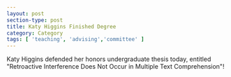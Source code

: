 ```yaml
---
layout: post
section-type: post
title: Katy Higgins Finished Degree
category: Category
tags: [ 'teaching', 'advising','committee' ]
---
```

Katy Higgins defended her honors undergraduate thesis today, entitled "Retroactive Interference Does Not Occur in Multiple Text Comprehension"!
